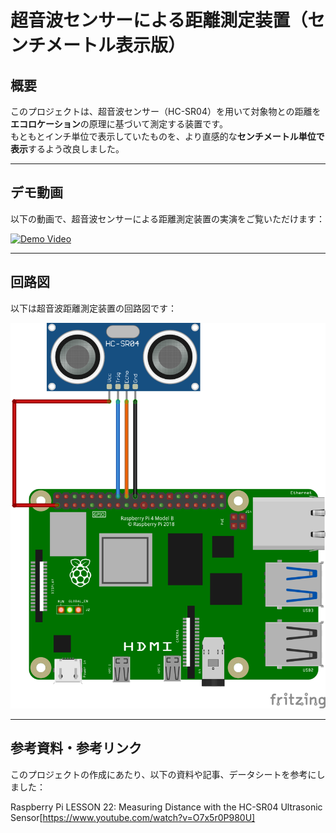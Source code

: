 # 超音波センサーによる距離測定装置（センチメートル表示版）

##  概要

このプロジェクトは、超音波センサー（HC-SR04）を用いて対象物との距離を**エコロケーション**の原理に基づいて測定する装置です。  
もともとインチ単位で表示していたものを、より直感的な**センチメートル単位で表示**するよう改良しました。

---

##  デモ動画

以下の動画で、超音波センサーによる距離測定装置の実演をご覧いただけます：

[![Demo Video](https://img.youtube.com/vi/5OuXl21PJFs/0.jpg)](https://www.youtube.com/watch?v=5OuXl21PJFs)

---

##  回路図

以下は超音波距離測定装置の回路図です：

![回路図](https://raw.githubusercontent.com/ishi-0409/ultrasonic-distance-sensor/main/ultrosonic.png)

---

## 参考資料・参考リンク

このプロジェクトの作成にあたり、以下の資料や記事、データシートを参考にしました：

Raspberry Pi LESSON 22: Measuring Distance with the HC-SR04 Ultrasonic Sensor[https://www.youtube.com/watch?v=O7x5r0P980U]
